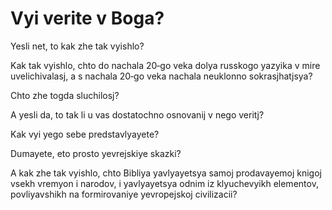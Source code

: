 #  Vyi verite v Boga?

Yesli net, to kak zhe tak vyishlo? 

Kak tak vyishlo, chto do nachala 20‐go veka dolya russkogo yazyika v mire uvelichivalasj, a s nachala 20‐go veka nachala neuklonno sokrasjhatjsya?

Chto zhe togda sluchilosj?

A yesli da, to tak li u vas dostatochno osnovanij v nego veritj?

Kak vyi yego sebe predstavlyayete?

Dumayete, eto prosto yevrejskiye skazki?

A kak zhe tak vyishlo, chto Bibliya yavlyayetsya samoj prodavayemoj knigoj vsekh vremyon i narodov, i yavlyayetsya odnim iz klyuchevyikh elementov, povliyavshikh na formirovaniye yevropejskoj civilizacii?


